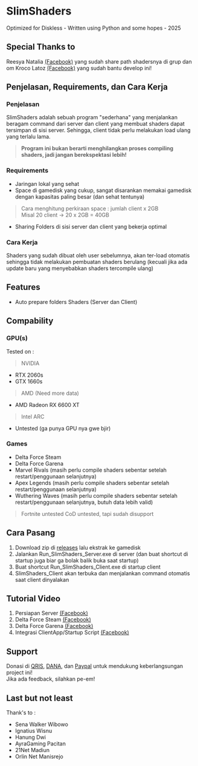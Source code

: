 # SlimShaders
Optimized for Diskless - Written using Python and some hopes - 2025

## Special Thanks to
Reesya Natalia [(Facebook)](https://www.facebook.com/reesya.natalia) yang sudah share path shadersnya di grup dan om Kroco Latoz [(Facebook)](https://www.facebook.com/bdstd21) yang sudah bantu develop ini!

## Penjelasan, Requirements, dan Cara Kerja
### Penjelasan
SlimShaders adalah sebuah program "sederhana" yang menjalankan beragam command dari server dan client yang membuat shaders dapat tersimpan di sisi server. Sehingga, client tidak perlu melakukan load ulang yang terlalu lama. 
> **Program ini bukan berarti menghilangkan proses compiling shaders, jadi jangan berekspektasi lebih!**
### Requirements
- Jaringan lokal yang sehat
- Space di gamedisk yang cukup, sangat disarankan memakai gamedisk dengan kapasitas paling besar (dan sehat tentunya)
> Cara menghitung perkiraan space : jumlah client x 2GB\
> Misal 20 client -> 20 x 2GB = 40GB
- Sharing Folders di sisi server dan client yang bekerja optimal
### Cara Kerja
Shaders yang sudah dibuat oleh user sebelumnya, akan ter-load otomatis sehingga tidak melakukan pembuatan shaders berulang (kecuali jika ada update baru yang menyebabkan shaders tercompile ulang)

## Features
- Auto prepare folders Shaders (Server dan Client)

## Compability
### GPU(s)
Tested on :
> NVIDIA
- RTX 2060s
- GTX 1660s
> AMD (Need more data)
- AMD Radeon RX 6600 XT
> Intel ARC
- Untested (ga punya GPU nya gwe bjir)
### Games
- Delta Force Steam
- Delta Force Garena
- Marvel Rivals (masih perlu compile shaders sebentar setelah restart/penggunaan selanjutnya)
- Apex Legends (masih perlu compile shaders sebentar setelah restart/penggunaan selanjutnya)
- Wuthering Waves (masih perlu compile shaders sebentar setelah restart/penggunaan selanjutnya, butuh data lebih valid)
> Fortnite untested
> CoD untested, tapi sudah disupport

## Cara Pasang
1. Download zip di [releases](https://github.com/fahmiyufrizal/shaders/releases) lalu ekstrak ke gamedisk
2. Jalankan Run_SlimShaders_Server.exe di server (dan buat shortcut di startup juga biar ga bolak balik buka saat startup)
3. Buat shortcut Run_SlimShaders_Client.exe di startup client
4. SlimShaders_Client akan terbuka dan menjalankan command otomatis saat client dinyalakan

## Tutorial Video
1. Persiapan Server [(Facebook)](https://www.facebook.com/share/v/1K7zP6ve8U/)
2. Delta Force Steam [(Facebook)](https://www.facebook.com/share/v/1YVtDkx4TT/)
3. Delta Force Garena [(Facebook)](https://www.facebook.com/share/v/1DVkvfpJfS/)
4. Integrasi ClientApp/Startup Script [(Facebook)](https://www.facebook.com/share/v/1ETDGv8gNa/)

## Support
Donasi di [QRIS](https://bit.ly/donate_fahmiyufrizal), [DANA](https://bit.ly/donate_fahmiyufrizal), dan [Paypal](https://paypal.me/fahmiyufrizal) untuk mendukung keberlangsungan project ini!\
Jika ada feedback, silahkan pe-em!

## Last but not least
Thank's to :
- Sena Walker Wibowo
- Ignatius Wisnu
- Hanung Dwi
- AyraGaming Pacitan
- 21Net Madiun
- Orlin Net Manisrejo
